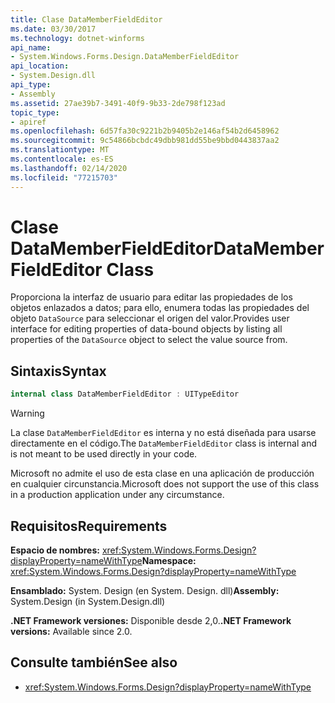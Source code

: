 ```yaml
---
title: Clase DataMemberFieldEditor
ms.date: 03/30/2017
ms.technology: dotnet-winforms
api_name:
- System.Windows.Forms.Design.DataMemberFieldEditor
api_location:
- System.Design.dll
api_type:
- Assembly
ms.assetid: 27ae39b7-3491-40f9-9b33-2de798f123ad
topic_type:
- apiref
ms.openlocfilehash: 6d57fa30c9221b2b9405b2e146af54b2d6458962
ms.sourcegitcommit: 9c54866bcbdc49dbb981dd55be9bbd0443837aa2
ms.translationtype: MT
ms.contentlocale: es-ES
ms.lasthandoff: 02/14/2020
ms.locfileid: "77215703"
---
```

# <a name="datamemberfieldeditor-class"></a><span data-ttu-id="1b8ef-102">Clase DataMemberFieldEditor</span><span class="sxs-lookup"><span data-stu-id="1b8ef-102">DataMemberFieldEditor Class</span></span>

<span data-ttu-id="1b8ef-103">Proporciona la interfaz de usuario para editar las propiedades de los objetos enlazados a datos; para ello, enumera todas las propiedades del objeto `DataSource` para seleccionar el origen del valor.</span><span class="sxs-lookup"><span data-stu-id="1b8ef-103">Provides user interface for editing properties of data-bound objects by listing all properties of the `DataSource` object to select the value source from.</span></span>  
  
## <a name="syntax"></a><span data-ttu-id="1b8ef-104">Sintaxis</span><span class="sxs-lookup"><span data-stu-id="1b8ef-104">Syntax</span></span>
  
```csharp
internal class DataMemberFieldEditor : UITypeEditor
```

> [!WARNING]
> <span data-ttu-id="1b8ef-105">La clase `DataMemberFieldEditor` es interna y no está diseñada para usarse directamente en el código.</span><span class="sxs-lookup"><span data-stu-id="1b8ef-105">The `DataMemberFieldEditor` class is internal and is not meant to be used directly in your code.</span></span>
> 
> <span data-ttu-id="1b8ef-106">Microsoft no admite el uso de esta clase en una aplicación de producción en cualquier circunstancia.</span><span class="sxs-lookup"><span data-stu-id="1b8ef-106">Microsoft does not support the use of this class in a production application under any circumstance.</span></span>

## <a name="requirements"></a><span data-ttu-id="1b8ef-107">Requisitos</span><span class="sxs-lookup"><span data-stu-id="1b8ef-107">Requirements</span></span>

<span data-ttu-id="1b8ef-108">**Espacio de nombres:** <xref:System.Windows.Forms.Design?displayProperty=nameWithType></span><span class="sxs-lookup"><span data-stu-id="1b8ef-108">**Namespace:** <xref:System.Windows.Forms.Design?displayProperty=nameWithType></span></span>  
  
<span data-ttu-id="1b8ef-109">**Ensamblado:** System. Design (en System. Design. dll)</span><span class="sxs-lookup"><span data-stu-id="1b8ef-109">**Assembly:** System.Design (in System.Design.dll)</span></span>  
  
<span data-ttu-id="1b8ef-110">**.NET Framework versiones:** Disponible desde 2,0.</span><span class="sxs-lookup"><span data-stu-id="1b8ef-110">**.NET Framework versions:** Available since 2.0.</span></span>  
  
## <a name="see-also"></a><span data-ttu-id="1b8ef-111">Consulte también</span><span class="sxs-lookup"><span data-stu-id="1b8ef-111">See also</span></span>

- <xref:System.Windows.Forms.Design?displayProperty=nameWithType>
